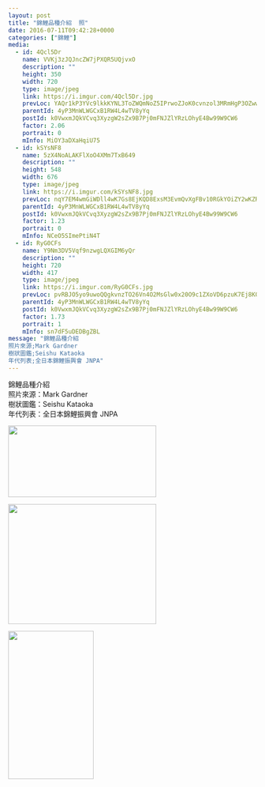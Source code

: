 ```yaml
---
layout: post
title: "錦鯉品種介紹  照" 
date: 2016-07-11T09:42:28+0000 
categories: ["錦鯉"] 
media:
  - id: 4Qcl5Dr
    name: VVKj3zJQJncZW7jPXQR5UQjvxO
    description: ""   
    height: 350
    width: 720
    type: image/jpeg
    link: https://i.imgur.com/4Qcl5Dr.jpg
    prevLoc: YAQr1kP3YVc9lkkKYNL3ToZWQmNoZ5IPrwoZJoK0cvnzol3MRmHgP3OZwwlVIPR1WplA2liW4BvBwoDlI8Vn2oK0ZAHoD22DznmnhLQkO0WKWqs9G9nBGoEmsYK8ODxVAVtNxm7xLqxghk0jRomNkRuxDMopnwPzH4pXY4VLv9s7RR1qvw4NH74PDrrwyohAknX2WkOqSnA2mz923niBopPpgLvnsAYL7Y9nBmuJ9pXzZNR3CY35xmZr05t4k10PvOA2s4Y
    parentId: 4yP3MnWLWGCxB1RW4L4wTV8yYq
    postId: k0VwxmJQkVCvq3XyzgW2sZx9B7Pj0mFNJZlYRzLOhyE4Bw99W9CW6
    factor: 2.06
    portrait: 0
    mInfo: MiOY3aDXaHqiU75
  - id: kSYsNF8
    name: 5zX4NoALAKFlXoO4XMm7TxB649
    description: ""   
    height: 548
    width: 676
    type: image/jpeg
    link: https://i.imgur.com/kSYsNF8.jpg
    prevLoc: nqY7EM4wmGiWDll4wK7Gs8EjKQD8ExsM3EvmQvXgFBv10RGkYOiZY2wKZRZguonpP4xn4EslZJ57nQ4vS4NAGVKqK0s3kR14k5GZHGNKKNXnV6hERpWwQ9nVuKM11kEKGOcn8VRA1qZLcEvMjP255VCjApKLn8BEinYV0pJwplFm5YWXK64mTZrKKrQmxrcQRkQ65V1zIlpGLJDq5rH3EWN70oy7FgWRM3oML2ULEMknQJDDFrPmmk
    parentId: 4yP3MnWLWGCxB1RW4L4wTV8yYq
    postId: k0VwxmJQkVCvq3XyzgW2sZx9B7Pj0mFNJZlYRzLOhyE4Bw99W9CW6
    factor: 1.23
    portrait: 0
    mInfo: NCeO5SImePtiN4T
  - id: RyG0CFs
    name: Y9Nm3DV5Vqf9nzwgLQXGIM6yQr
    description: ""   
    height: 720
    width: 417
    type: image/jpeg
    link: https://i.imgur.com/RyG0CFs.jpg
    prevLoc: pvRBJO5yo9uwoQQgkvnzTO26Vn4O2MsGlw0x20O9c1ZXoVD6pzuK7Ej8K0KDczkpvkD555CBJMJ5Nv2phkwDQ5o1OPFD4qK4x62NCw562pX1L6HrpXO277VziQPozy7rXphxMYZWrGpjukYLAx49qJFr5NnN1483Fmw0zZ88ODH72RVY5119T9xjM79RYwsyX6PJMj7ztzqy6qwolXIBWoJx6yRGfQLgwQnz11fXWkDgvglXSqWBRmwB2yI9RZ6gwkNR
    parentId: 4yP3MnWLWGCxB1RW4L4wTV8yYq
    postId: k0VwxmJQkVCvq3XyzgW2sZx9B7Pj0mFNJZlYRzLOhyE4Bw99W9CW6
    factor: 1.73
    portrait: 1
    mInfo: sn7dF5uDEDBgZBL
message: "錦鯉品種介紹  
照片來源;Mark Gardner  
樹狀圖鑑;Seishu Kataoka  
年代列表;全日本錦鯉振興會 JNPA"
---
```


錦鯉品種介紹  
照片來源：Mark Gardner  
樹狀圖鑑：Seishu Kataoka  
年代列表：全日本錦鯉振興會 JNPA


[//]: #media:  
<a href="https://i.imgur.com/4Qcl5Dr.jpg"><img src="https://i.imgur.com/4Qcl5Dr.jpg" height="145" width="300" /></a> 
  

<a href="https://i.imgur.com/kSYsNF8.jpg"><img src="https://i.imgur.com/kSYsNF8.jpg" height="243" width="300" /></a> 
  

<a href="https://i.imgur.com/RyG0CFs.jpg"><img src="https://i.imgur.com/RyG0CFs.jpg" height="300" width="173" /></a> 
 
